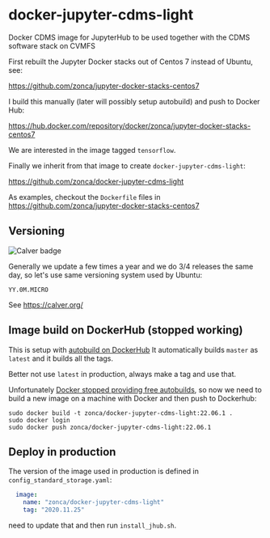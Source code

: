# docker-jupyter-cdms-light
Docker CDMS image for JupyterHub to be used together with the CDMS software stack on CVMFS

First rebuilt the Jupyter Docker stacks out of Centos 7 instead of Ubuntu,
see:

<https://github.com/zonca/jupyter-docker-stacks-centos7>

I build this manually (later will possibly setup autobuild) and push to Docker Hub:

<https://hub.docker.com/repository/docker/zonca/jupyter-docker-stacks-centos7>

We are interested in the image tagged `tensorflow`.

Finally we inherit from that image to create `docker-jupyter-cdms-light`:

<https://github.com/zonca/docker-jupyter-cdms-light>

As examples, checkout the `Dockerfile` files in <https://github.com/zonca/jupyter-docker-stacks-centos7>

## Versioning

![Calver badge](https://img.shields.io/badge/calver-YY.0M.MICRO-22bfda.svg)

Generally we update a few times a year and we do 3/4 releases the same day, so let's use same versioning system used by Ubuntu:

`YY.0M.MICRO`

See <https://calver.org/>

## Image build on DockerHub (stopped working)

This is setup with [autobuild on DockerHub](https://hub.docker.com/r/zonca/docker-jupyter-cdms-light)
It automatically builds `master` as `latest` and it builds all the tags.

Better not use `latest` in production, always make a tag and use that.

Unfortunately [Docker stopped providing free autobuilds](https://www.docker.com/blog/changes-to-docker-hub-autobuilds),
so now we need to build a new image on a machine with Docker and then push to Dockerhub:

```
sudo docker build -t zonca/docker-jupyter-cdms-light:22.06.1 .
sudo docker login
sudo docker push zonca/docker-jupyter-cdms-light:22.06.1

```

## Deploy in production

The version of the image used in production is defined in `config_standard_storage.yaml`:

```yaml
  image:
    name: "zonca/docker-jupyter-cdms-light"
    tag: "2020.11.25"
```

need to update that and then run `install_jhub.sh`.
